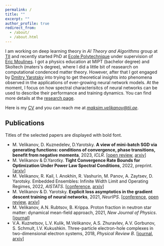 ```yaml
---
permalink: /
title: ""
excerpt: ""
author_profile: true
redirect_from: 
  - /about/
  - /about.html
---
```


I am working on deep learning theory in *AI Theory and Algorithms* group at [TII](https://www.tii.ae/ai-and-digital-science/our-research) and recently started PhD at [Ecole Polytechnique](https://www.polytechnique.edu/) under supervision of [Eric Moulines](https://en.wikipedia.org/wiki/%C3%89ric_Moulines). I got a physics education at MIPT (bachelor degree) and Skoltech (maters's degree), where I did a little bit of reasearch on computational condenced matter theory. However, after that I got engaged by [Dmitry Yarotsky](https://yarotsky.info/) into trying to get theoretical insights into phenomena observed in the applications of ever-growing neural network models. At the moment, I focus on how spectral characterisitcs of neural networks can be used to describe their performance and training dynamics. You can find more details at the [research page](https://maksim-velikanov.github.io/research/).

Here is my [CV](https://maksim-velikanov.github.io/files/CV.pdf) and you can reach me at *maksim.velikanov@tii.ae*.

Publications
------
Titles of the selected papers are displayed with bold font.
* M. Velikanov, D. Kuznedelev, D.Yarotsky. **A view of mini-batch SGD via generating functions: conditions of convergence, phase transitions, benefit from negative momenta**, 2023, *ICLR*. [[open review](https://openreview.net/forum?id=bzaPGEllsjE&referrer=%5BAuthor%20Console%5D(%2Fgroup%3Fid%3DICLR.cc%2F2023%2FConference%2FAuthors%23your-submissions)), [arxiv](https://arxiv.org/abs/2206.11124)] 
* M. Velikanov & D.Yarotky. **Tight Convergence Rate Bounds for Optimization Under Power Law Spectral Conditions**, 2022, preprint. [[arxiv](https://arxiv.org/abs/2202.00992)] 
* M. Velikanov, R. Kail, I. Anokhin, R. Vashurin, M. Panov, A. Zaytsev, D. Yarotsky. Embedded Ensembles: Infinite Width Limit and Operating Regimes, 2022, *AISTATS*. [[conference](https://proceedings.mlr.press/v151/velikanov22a.html), [arxiv](https://arxiv.org/abs/2202.12297)]
* M. Velikanov & D. Yarotsky. **Explicit loss asymptotics in the gradient descent training of neural networks**, 2021, *NeurIPS*. [[conference](https://proceedings.neurips.cc/paper/2021/hash/14faf969228fc18fcd4fcf59437b0c97-Abstract.html), [open review](https://openreview.net/forum?id=EHUsTBGIP17), [arxiv](https://arxiv.org/abs/2105.00507)]
* M. Velikanov, A.N. Rubtsov, B. Krippa. Proton fraction in neutron star matter: dynamical mean-field approach, 2021, *New Journal of Physics*. [[journal](https://iopscience.iop.org/article/10.1088/1367-2630/abe481)]
* V.A. Kuznetsov, L.V. Kulik, M.Velikanov, A.S. Zhuravlev, A.V. Gorbunov, S. Schmult, I.V. Kukushkin. Three-particle electron-hole complexes in two-dimensional electron systems, 2018, *Physical Review B*. [[journal](https://journals.aps.org/prb/abstract/10.1103/PhysRevB.98.205303), [arxiv](https://arxiv.org/abs/1808.04554)]    



